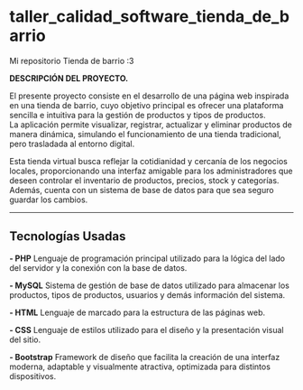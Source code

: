# taller_calidad_software_tienda_de_barrio
Mi repositorio Tienda de barrio :3 


**DESCRIPCIÓN DEL PROYECTO.**

El presente proyecto consiste en el desarrollo de una página web inspirada en una tienda de barrio, cuyo objetivo principal es ofrecer una plataforma sencilla e intuitiva para la gestión de productos y tipos de productos.  
La aplicación permite visualizar, registrar, actualizar y eliminar productos de manera dinámica, simulando el funcionamiento de una tienda tradicional, pero trasladada al entorno digital.

Esta tienda virtual busca reflejar la cotidianidad y cercanía de los negocios locales, proporcionando una interfaz amigable para los administradores que deseen controlar el inventario de productos, precios, stock y categorías. Además, cuenta con un sistema de base de datos para que sea seguro guardar los cambios.

----------

## Tecnologías Usadas

**-   PHP**  Lenguaje de programación principal utilizado para la lógica del lado del servidor y la conexión con la base de datos.  
      
    
**-   MySQL** Sistema de gestión de base de datos utilizado para almacenar los productos, tipos de productos, usuarios y demás información del sistema.  
      
    
**-   HTML**  Lenguaje de marcado para la estructura de las páginas web.  
      
    
**-   CSS**  Lenguaje de estilos utilizado para el diseño y la presentación visual del sitio.  
      
    
**-   Bootstrap**  Framework de diseño que facilita la creación de una interfaz moderna, adaptable y visualmente atractiva, optimizada para distintos dispositivos.
